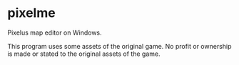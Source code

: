 # pixelme
Pixelus map editor on Windows.

This program uses some assets of the original game. No profit or ownership is made or stated to the original assets of the game.
